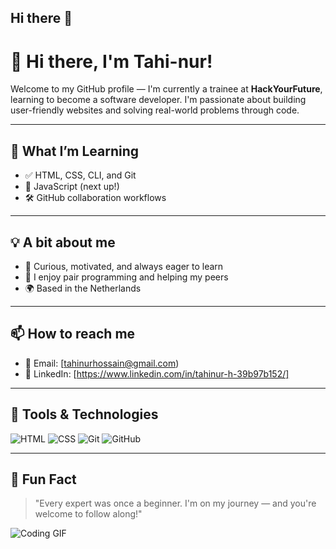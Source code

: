 ## Hi there 👋

# 👋 Hi there, I'm Tahi-nur!

Welcome to my GitHub profile — I'm currently a trainee at **HackYourFuture**, learning to become a software developer. I'm passionate about building user-friendly websites and solving real-world problems through code.

---

## 🌱 What I’m Learning

- ✅ HTML, CSS, CLI, and Git
- 🚀 JavaScript (next up!)
- 🛠️ GitHub collaboration workflows

---

## 💡 A bit about me

- 🧠 Curious, motivated, and always eager to learn
- 👥 I enjoy pair programming and helping my peers
- 🌍 Based in the Netherlands

---

## 📫 How to reach me

- 📧 Email: [tahinurhossain@gmail.com)
- 💼 LinkedIn: [https://www.linkedin.com/in/tahinur-h-39b97b152/]

---

## 🔧 Tools & Technologies

![HTML](https://img.shields.io/badge/-HTML5-E34F26?style=flat&logo=html5&logoColor=white)
![CSS](https://img.shields.io/badge/-CSS3-1572B6?style=flat&logo=css3)
![Git](https://img.shields.io/badge/-Git-F05032?style=flat&logo=git&logoColor=white)
![GitHub](https://img.shields.io/badge/-GitHub-181717?style=flat&logo=github)

---

## 🎯 Fun Fact

> "Every expert was once a beginner. I'm on my journey — and you're welcome to follow along!"

![Coding GIF](https://media.giphy.com/media/LmNwrBhejkK9EFP504/giphy.gif)

